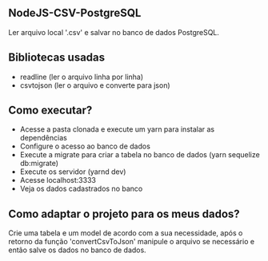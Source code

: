 ## NodeJS-CSV-PostgreSQL
Ler arquivo local '.csv' e salvar no banco de dados PostgreSQL.

## Bibliotecas usadas
- readline (ler o arquivo linha por linha)
- csvtojson (ler o arquivo e converte para json)

## Como executar?
- Acesse a pasta clonada e execute um yarn para instalar as dependências
- Configure o acesso ao banco de dados
- Execute a migrate para criar a tabela no banco de dados (yarn sequelize db:migrate)
- Execute os servidor (yarnd dev)
- Acesse localhost:3333
- Veja os dados cadastrados no banco

## Como adaptar o projeto para os meus dados?
Crie uma tabela e um model de acordo com a sua necessidade, após o retorno da função 'convertCsvToJson' manipule o arquivo se necessário e então salve os dados no banco de dados.
